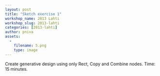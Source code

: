 ```yaml
---
layout: post
title: "Sketch exercise 1"
workshop_name: 2013 Lahti
workshop_slug: 2013-lahti
categories: [2013-lahti]
author: pniva 
assets:
  -
    filename: 5.png
    type: image
---
```

Create generative design using only Rect, Copy and Combine nodes. Time: 15 minutes. 
